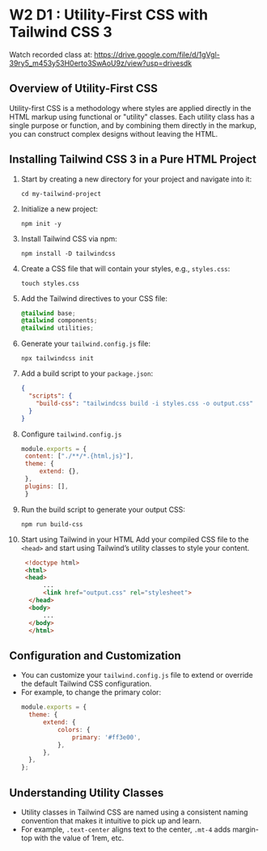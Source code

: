 # W2 D1 : Utility-First CSS with Tailwind CSS 3

Watch recorded class at:
https://drive.google.com/file/d/1gVgl-39ry5_m453y53H0erto3SwAoU9z/view?usp=drivesdk

## Overview of Utility-First CSS

Utility-first CSS is a methodology where styles are applied directly in the HTML markup using functional or "utility"
classes. Each utility class has a single purpose or function, and by combining them directly in the markup, you can
construct complex designs without leaving the HTML.

## Installing Tailwind CSS 3 in a Pure HTML Project

1. Start by creating a new directory for your project and navigate into it:
   ```shell
   cd my-tailwind-project
   ```

2. Initialize a new project:
   ```shell
   npm init -y
   ```

3. Install Tailwind CSS via npm:
   ```shell
   npm install -D tailwindcss
   ```

4. Create a CSS file that will contain your styles, e.g., `styles.css`:
   ```shell
   touch styles.css
   ```

5. Add the Tailwind directives to your CSS file:
   ```css
   @tailwind base;
   @tailwind components;
   @tailwind utilities;
   ```

6. Generate your `tailwind.config.js` file:
   ```shell
   npx tailwindcss init
   ```

7. Add a build script to your `package.json`:
   ```json
   {
     "scripts": {
       "build-css": "tailwindcss build -i styles.css -o output.css"
     }
   }
   ```

8. Configure `tailwind.config.js`

   ```js
   module.exports = {
    content: ["./**/*.{html,js}"],
    theme: {
        extend: {},
    },
    plugins: [],
    }
   ```

8. Run the build script to generate your output CSS:
   ```shell
   npm run build-css
   ```

9. Start using Tailwind in your HTML
   Add your compiled CSS file to the `<head>` and start using Tailwind’s utility classes to style your content.
   ```html
    <!doctype html>
    <html>
    <head>
         ...
         <link href="output.css" rel="stylesheet">
     </head>
     <body>
         ...
     </body>
     </html>
    ```

## Configuration and Customization

- You can customize your `tailwind.config.js` file to extend or override the default Tailwind CSS configuration.
- For example, to change the primary color:
  ```js
  module.exports = {
    theme: {
        extend: {
            colors: {
                primary: '#ff3e00',
            },
        },
    },
  };
  ```

## Understanding Utility Classes

- Utility classes in Tailwind CSS are named using a consistent naming convention that makes it intuitive to pick up and
  learn.
- For example, `.text-center` aligns text to the center, `.mt-4` adds margin-top with the value of 1rem, etc.
